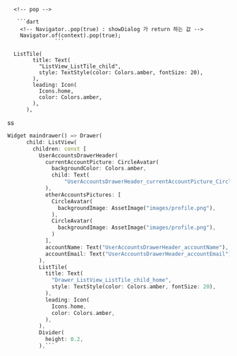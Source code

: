       <!-- pop -->

       ```dart
        <!-- Navigator..pop(true) : showDialog 가 return 하는 값 -->
        Navigator.of(context).pop(true);
                   ```

<!-- drawer 정리 -->

<!-- drawer 에 들어가는 밑에 body쪽에 넣는 것-->

      ListTile(
            title: Text(
              "ListView_ListTile_child",
              style: TextStyle(color: Colors.amber, fontSize: 20),
            ),
            leading: Icon(
              Icons.home,
              color: Colors.amber,
            ),
          ),
ss
<!--  Divider(
            height: 0.2,
          ), -->

<!-- 이렇게  Drawer 안에 ListView 안에 UserAccountsDrawerHeader,ListTile,Divider 를 넣는다--->

````dart
Widget maindrawer() => Drawer(
      child: ListView(
        children: const [
          UserAccountsDrawerHeader(
            currentAccountPicture: CircleAvatar(
              backgroundColor: Colors.amber,
              child: Text(
                  "UserAccountsDrawerHeader_currentAccountPicture_CircleAvatar_child"),
            ),
            otherAccountsPictures: [
              CircleAvatar(
                backgroundImage: AssetImage("images/profile.png"),
              ),
              CircleAvatar(
                backgroundImage: AssetImage("images/profile.png"),
              )
            ],
            accountName: Text("UserAccountsDrawerHeader_accountName"),
            accountEmail: Text("UserAccountsDrawerHeader_accountEmail"),
          ),
          ListTile(
            title: Text(
              "Drawer_ListView_ListTile_child_home",
              style: TextStyle(color: Colors.amber, fontSize: 20),
            ),
            leading: Icon(
              Icons.home,
              color: Colors.amber,
            ),
          ),
          Divider(
            height: 0.2,
          ),```
````
